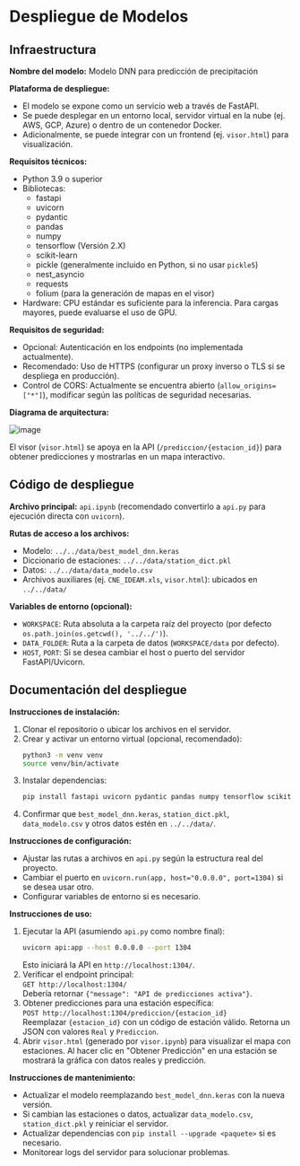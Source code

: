 
# Despliegue de Modelos

## Infraestructura

**Nombre del modelo:** Modelo DNN para predicción de precipitación

**Plataforma de despliegue:**  
- El modelo se expone como un servicio web a través de FastAPI.  
- Se puede desplegar en un entorno local, servidor virtual en la nube (ej. AWS, GCP, Azure) o dentro de un contenedor Docker.  
- Adicionalmente, se puede integrar con un frontend (ej. `visor.html`) para visualización.

**Requisitos técnicos:**  
- Python 3.9 o superior  
- Bibliotecas:
  - fastapi
  - uvicorn
  - pydantic
  - pandas
  - numpy
  - tensorflow (Versión 2.X)
  - scikit-learn
  - pickle (generalmente incluido en Python, si no usar `pickle5`)
  - nest_asyncio
  - requests
  - folium (para la generación de mapas en el visor)
- Hardware: CPU estándar es suficiente para la inferencia. Para cargas mayores, puede evaluarse el uso de GPU.

**Requisitos de seguridad:**  
- Opcional: Autenticación en los endpoints (no implementada actualmente).  
- Recomendado: Uso de HTTPS (configurar un proxy inverso o TLS si se despliega en producción).  
- Control de CORS: Actualmente se encuentra abierto (`allow_origins=["*"]`), modificar según las políticas de seguridad necesarias.

**Diagrama de arquitectura:**  

![image](https://github.com/user-attachments/assets/080ee910-114e-420e-aea2-306a954de63d)



El visor (`visor.html`) se apoya en la API (`/prediccion/{estacion_id}`) para obtener predicciones y mostrarlas en un mapa interactivo.


## Código de despliegue

**Archivo principal:** `api.ipynb` (recomendado convertirlo a `api.py` para ejecución directa con `uvicorn`).

**Rutas de acceso a los archivos:**  
- Modelo: `../../data/best_model_dnn.keras`  
- Diccionario de estaciones: `../../data/station_dict.pkl`  
- Datos: `../../data/data_modelo.csv`  
- Archivos auxiliares (ej. `CNE_IDEAM.xls`, `visor.html`): ubicados en `../../data/`

**Variables de entorno (opcional):**  
- `WORKSPACE`: Ruta absoluta a la carpeta raíz del proyecto (por defecto `os.path.join(os.getcwd(), '../../')`).  
- `DATA_FOLDER`: Ruta a la carpeta de datos (`WORKSPACE/data` por defecto).  
- `HOST`, `PORT`: Si se desea cambiar el host o puerto del servidor FastAPI/Uvicorn.


## Documentación del despliegue

**Instrucciones de instalación:**
1. Clonar el repositorio o ubicar los archivos en el servidor.
2. Crear y activar un entorno virtual (opcional, recomendado):
   ```bash
   python3 -m venv venv
   source venv/bin/activate
   ```
3. Instalar dependencias:
   ```bash
   pip install fastapi uvicorn pydantic pandas numpy tensorflow scikit-learn nest_asyncio requests folium
   ```
4. Confirmar que `best_model_dnn.keras`, `station_dict.pkl`, `data_modelo.csv` y otros datos estén en `../../data/`.

**Instrucciones de configuración:**
- Ajustar las rutas a archivos en `api.py` según la estructura real del proyecto.
- Cambiar el puerto en `uvicorn.run(app, host="0.0.0.0", port=1304)` si se desea usar otro.
- Configurar variables de entorno si es necesario.

**Instrucciones de uso:**
1. Ejecutar la API (asumiendo `api.py` como nombre final):
   ```bash
   uvicorn api:app --host 0.0.0.0 --port 1304
   ```
   Esto iniciará la API en `http://localhost:1304/`.
2. Verificar el endpoint principal:  
   `GET http://localhost:1304/`  
   Debería retornar `{"message": "API de predicciones activa"}`.
3. Obtener predicciones para una estación específica:  
   `POST http://localhost:1304/prediccion/{estacion_id}`  
   Reemplazar `{estacion_id}` con un código de estación válido. Retorna un JSON con valores `Real` y `Prediccion`.
4. Abrir `visor.html` (generado por `visor.ipynb`) para visualizar el mapa con estaciones. Al hacer clic en "Obtener Predicción" en una estación se mostrará la gráfica con datos reales y predicción.

**Instrucciones de mantenimiento:**
- Actualizar el modelo reemplazando `best_model_dnn.keras` con la nueva versión.
- Si cambian las estaciones o datos, actualizar `data_modelo.csv`, `station_dict.pkl` y reiniciar el servidor.
- Actualizar dependencias con `pip install --upgrade <paquete>` si es necesario.
- Monitorear logs del servidor para solucionar problemas.
